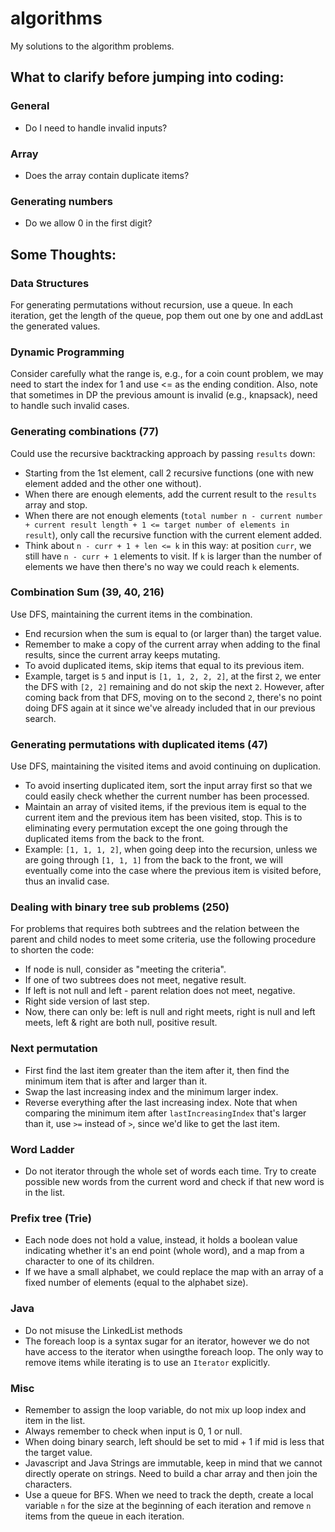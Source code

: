 
algorithms
=========
My solutions to the algorithm problems.

## What to clarify before jumping into coding:
### General
* Do I need to handle invalid inputs?

### Array
* Does the array contain duplicate items?

### Generating numbers
* Do we allow 0 in the first digit?

## Some Thoughts:
### Data Structures
For generating permutations without recursion, use a queue. In each iteration, get the length of the queue, pop them out one by one and addLast the generated values.

### Dynamic Programming
Consider carefully what the range is, e.g., for a coin count problem, we may need to start the index for 1 and use <= as the ending condition. Also, note that sometimes in DP the previous amount is invalid (e.g., knapsack), need to handle such invalid cases.

### Generating combinations (77)
Could use the recursive backtracking approach by passing `results` down:
* Starting from the 1st element, call 2 recursive functions (one with new element added and the other one without).
* When there are enough elements, add the current result to the `results` array and stop.
* When there are not enough elements (`total number n - current number + current result length + 1 <= target number of elements in result`), only call the recursive function with the current element added.
* Think about `n - curr + 1 + len <= k` in this way: at position `curr`, we still have `n - curr + 1` elements to visit. If `k` is larger than the number of elements we have then there's no way we could reach `k` elements.

### Combination Sum (39, 40, 216)
Use DFS, maintaining the current items in the combination.
* End recursion when the sum is equal to (or larger than) the target value.
* Remember to make a copy of the current array when adding to the final results, since the current array keeps mutating.
* To avoid duplicated items, skip items that equal to its previous item.
* Example, target is `5` and input is `[1, 1, 2, 2, 2]`, at the first `2`, we enter the DFS with `[2, 2]` remaining and do not skip the next `2`. However, after coming back from that DFS, moving on to the second `2`, there's no point doing DFS again at it since we've already included that in our previous search.

### Generating permutations with duplicated items (47)
Use DFS, maintaining the visited items and avoid continuing on duplication.
* To avoid inserting duplicated item, sort the input array first so that we could easily check whether the current number has been processed.
* Maintain an array of visited items, if the previous item is equal to the current item and the previous item has been visited, stop. This is to eliminating every permutation except the one going through the duplicated items from the back to the front.
* Example: `[1, 1, 1, 2]`, when going deep into the recursion, unless we are going through `[1, 1, 1]` from the back to the front, we will eventually come into the case where the previous item is visited before, thus an invalid case.

### Dealing with binary tree sub problems (250)
For problems that requires both subtrees and the relation between the parent and child nodes to meet some criteria, use the following procedure to shorten the code:
* If node is null, consider as "meeting the criteria".
* If one of two subtrees does not meet, negative result.
* If left is not null and left - parent relation does not meet, negative.
* Right side version of last step.
* Now, there can only be: left is null and right meets, right is null and left meets, left & right are both null, positive result.

### Next permutation
* First find the last item greater than the item after it, then find the minimum item that is after and larger than it.
* Swap the last increasing index and the minimum larger index.
* Reverse everything after the last increasing index.
  Note that when comparing the minimum item after `lastIncreasingIndex` that's larger than it, use `>=` instead of `>`, since we'd like to get the last item.

### Word Ladder
* Do not iterator through the whole set of words each time. Try to create possible new words from the current word and check if that new word is in the list.

### Prefix tree (Trie)
* Each node does not hold a value, instead, it holds a boolean value indicating whether it's an end point (whole word), and a map from a character to one of its children.
* If we have a small alphabet, we could replace the map with an array of a fixed number of elements (equal to the alphabet size).

### Java
* Do not misuse the LinkedList methods
* The foreach loop is a syntax sugar for an iterator, however we do not have access to the iterator when usingthe foreach loop. The only way to remove items while iterating is to use an `Iterator` explicitly.

### Misc
* Remember to assign the loop variable, do not mix up loop index and item in the list.
* Always remember to check when input is 0, 1 or null.
* When doing binary search, left should be set to mid + 1 if mid is less that the target value.
* Javascript and Java Strings are immutable, keep in mind that we cannot directly operate on strings. Need to build a char array and then join the characters.
* Use a queue for BFS. When we need to track the depth, create a local variable `n` for the size at the beginning of each iteration and remove `n` items from the queue in each iteration.
